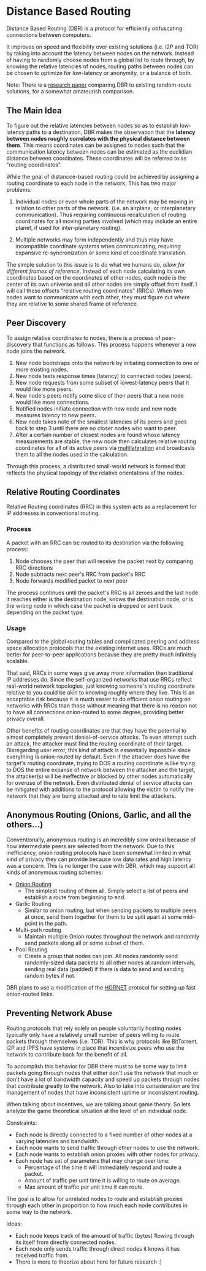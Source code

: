 # Distance Based Routing

Distance Based Routing (DBR) is a protocol for efficiently obfuscating connections between computers.

It improves on speed and flexibility over existing solutions (i.e. I2P and TOR) by taking into account the latency between nodes on the network. Instead of having to randomly choose nodes from a global list to route through, by knowing the relative latencies of nodes, routing paths between nodes can be chosen to optimize for low-latency or anonymity, or a balance of both.

Note: There is a [research paper](https://www.dither.link/papers/distance-based-routing-whitepaper.pdf) comparing DBR to existing random-route solutions, for a somewhat amateurish comparison.

## The Main Idea

To figure out the relative latencies between nodes so as to establish low-latency paths to a destination, DBR makes the observation that the **latency between nodes roughly correlates with the physical distance between them**. This means coordinates can be assigned to nodes such that the communication latency between nodes can be estimated as the euclidian distance between coordinates. These coordinates will be referred to as "routing coordinates".

While the goal of distancce-based routing could be achieved by assigning a routing coordinate to each node in the network, This has two major problems: 

1. Individual nodes or even whole parts of the network may be moving in relation to other parts of the network. (i.e. an airplane, or interplanetary communication). Thus requiring continuous recalculation of routing coordinates for all moving parties involved (which may include an entire planet, if used for inter-planetary routing).

2. Multiple networks may form independently and thus may have incompatible coordinate systems when communicating, requiring expansive re-syncronization or some kind of coordinate translation.

The simple solution to this issue is to do what we humans do, *allow for different frames of reference*. Instead of each node calculating its own coordinates based on the coordinates of other nodes, each node is the center of its own universe and all other nodes are simply offset from itself. I will call these offsets "relative routing coordinates" (RRCs). When two nodes want to communicate with each other, they must figure out where they are relative to some shared frame of reference.

## Peer Discovery

To assign relative coordinates to nodes, there is a process of peer-discovery that functions as follows. This process happens whenever a new node joins the network.

1. New node bootstraps onto the network by initiating connection to one or more existing nodes.
2. New node tests response times (latency) to connected nodes (peers). 
3. New node requests from some subset of lowest-latency peers that it would like more peers.
4. New node's peers notify some slice of their peers that a new node would like more connections.
5. Notified nodes initiate connection with new node and new node measures latency to new peers.
6. New node takes note of the smallest latencies of its peers and goes back to step 3 until there are no closer nodes who want to peer.
7. After a certain number of closest nodes are found whose latency measurements are stable, the new node then calculates relative routing coordinates for all of its active peers via [multilateration](https://en.wikipedia.org/wiki/True-range_multilateration) and broadcasts them to all the nodes used in the calculation.

Through this process, a distributed small-world network is formed that reflects the physical topology of the relative orientations of the nodes.

## Relative Routing Coordinates

Relative Routing coordinates (RRC) in this system acts as a replacement for IP addresses in conventional routing.

### Process

A packet with an RRC can be routed to its destination via the following process:

1. Node chooses the peer that will receive the packet next by comparing RRC directions
2. Node subtracts next peer's RRC from packet's RRC
3. Node forwards modified packet to next peer

The process continues until the packet's RRC is all zeroes and the last node it reaches either is the destination node, knows the destination node, or is the wrong node in which case the packet is dropped or sent back depending on the packet type.

### Usage

Compared to the global routing tables and complicated peering and address space allocation protocols that the existing internet uses. RRCs are much better for peer-to-peer applications because they are pretty much infinitely scalable. 

That said, RRCs in some ways give away *more* information than traditional IP addresses do. Since the self-organized networks that use RRCs reflect real-world network topologies, just knowing someone's routing coordinate relative to you could be akin to knowing roughly where they live. This is an acceptable risk because it is much easier to do efficient onion routing on networks with RRCs than those without meaning that there is no reason not to have all connections onion-routed to some degree, providing better privacy overall.

Other benefits of routing coordinates are that they have the potential to almost completely prevent denial-of-service attacks. To even attempt such an attack, the attacker must find the routing coordinate of their target. Disregarding user error, this kind of attack is essentially impossible since everything is onion-routed by default. Even if the attacker does have the target's routing coordinate, trying to DOS a routing coordinate is like trying to DOS the entire expanse of network between the attacker and the target, the attacker(s) will be ineffective or blocked by other nodes automatically for overuse of the network. Even distributed denial of service attacks can be mitigated with additions to the protocol allowing the victim to notify the network that they are being attacked and to rate limit the attackers.

## Anonymous Routing (Onions, Garlic, and all the others...)

Conventionally, anonymous routing is an incredibly slow ordeal because of how intermediate peers are selected from the network. Due to this inefficiency, onion routing protocols have been somewhat limited in what kind of privacy they can provide because low data rates and high latency was a concern. This is no longer the case with DBR, which may support all kinds of anonymous routing schemes:

 - [Onion Routing](https://en.wikipedia.org/wiki/Onion_routing)
   - The simplest routing of them all. Simply select a list of peers and establish a route from beginning to end.
 - Garlic Routing
   - Similar to onion routing, but when sending packets to multiple peers at once, send them together for them to be split apart at some mid-point in the path.
 - Multi-path routing
   - Maintain multiple Onion routes throughout the network and randomly send packets along all or some subset of them.
 - Pool Routing
   - Create a group that nodes can join. All nodes randomly send randomly-sized data packets to all other nodes at random intervals, sending real data (padded) if there is data to send and sending random bytes if not.

DBR plans to use a modification of the [HORNET](https://arxiv.org/abs/1507.05724v3) protocol for setting up fast onion-routed links.

## Preventing Network Abuse

Routing protocols that rely solely on people voluntarily hosting nodes typically only have a relatively small number of peers willing to route packets through themselves (i.e. TOR). This is why protocols like BitTorrent, I2P and IPFS have systems in place that incentivize peers who use the network to contribute back for the benefit of all.

To accomplish this behavior for DBR there must to be some way to limit packets going through nodes that either don't use the network that much or don't have a lot of bandwidth capacity and speed up packets through nodes that contribute greatly to the network. Also to take into consideration are the management of nodes that have inconsistent uptime or inconsistent routing.

When talking about incentives, we are talking about game theory. So lets analyze the game theoretical situation at the level of an individual node.

Constraints:
 - Each node is directly connected to a fixed number of other nodes at a varying latencies and bandwidth.
 - Each node wants to send traffic through other nodes to use the network.
 - Each node wants to establish onion proxies with other nodes for privacy.
 - Each node has set of parameters that may change over time:
   - Percentage of the time it will immediately respond and route a packet.
   - Amount of traffic per unit time it is willing to route on average.
   - Max amount of traffic per unit time it can route.

The goal is to allow for unrelated nodes to route and establish proxies through each other in proportion to how much each node contributes in some way to the network.

Ideas:
 - Each node keeps track of the amount of traffic (bytes) flowing through its itself from directly connected nodes.
 - Each node only sends traffic through direct nodes it knows it has received traffic from.
 - There is more to theorize about here for future research :)

